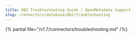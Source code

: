 ```yaml
---
title: DB2 Troubleshooting Guide | OpenMetadata Support
slug: /connectors/database/db2/troubleshooting
---
```


{% partial file="/v1.7/connectors/troubleshooting.md" /%}
